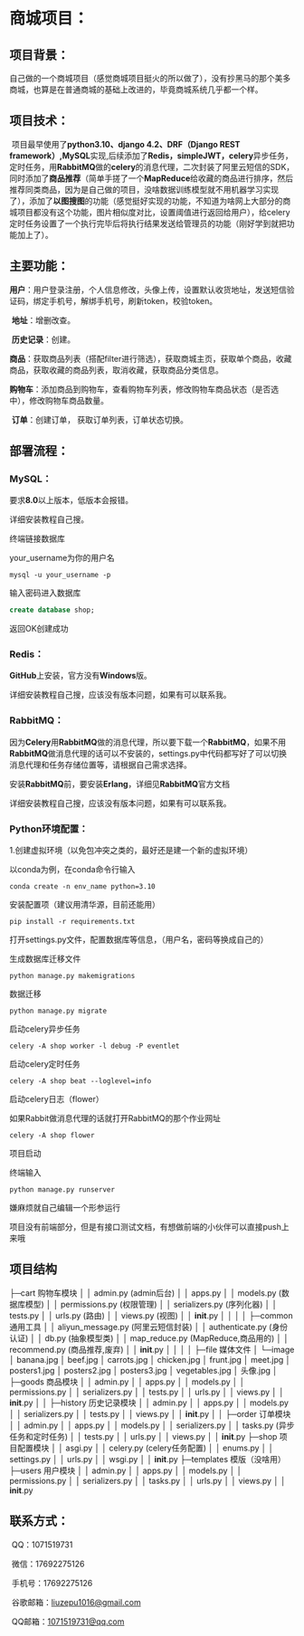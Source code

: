 # 商城项目：

## 项目背景：

​		自己做的一个商城项目（感觉商城项目挺火的所以做了），没有抄黑马的那个美多商城，也算是在普通商城的基础上改进的，毕竟商城系统几乎都一个样。

## 项目技术：

​		项目最早使用了**python3.10、django 4.2、DRF（Django REST framework）,MySQL**实现,后续添加了**Redis，simpleJWT，celery**异步任务，定时任务，用**RabbitMQ**做的**celery**的消息代理，二次封装了阿里云短信的SDK，同时添加了**商品推荐**（简单手搓了一个**MapReduce**给收藏的商品进行排序，然后推荐同类商品，因为是自己做的项目，没啥数据训练模型就不用机器学习实现了），添加了**以图搜图**的功能（感觉挺好实现的功能，不知道为啥网上大部分的商城项目都没有这个功能，图片相似度对比，设置阈值进行返回给用户），给celery定时任务设置了一个执行完毕后将执行结果发送给管理员的功能（刚好学到就把功能加上了）。

## 主要功能：

​	**用户**：用户登录注册，个人信息修改，头像上传，设置默认收货地址，发送短信验证码，绑定手机号，解绑手机号，刷新token，校验token。

​	**地址**：增删改查。

​	**历史记录**：创建。

​	**商品**：获取商品列表（搭配filter进行筛选），获取商城主页，获取单个商品，收藏商品，获取收藏的商品列表，取消收藏，获取商品分类信息。

​	**购物车**：添加商品到购物车，查看购物车列表，修改购物车商品状态（是否选中），修改购物车商品数量。

​	**订单**：创建订单， 获取订单列表，订单状态切换。

## 部署流程：

### MySQL：

要求**8.0**以上版本，低版本会报错。

详细安装教程自己搜。

终端链接数据库

your_username为你的用户名

```shell
mysql -u your_username -p
```

输入密码进入数据库

```sql
create database shop;
```

返回OK创建成功

### Redis：

**GitHub**上安装，官方没有**Windows**版。

详细安装教程自己搜，应该没有版本问题，如果有可以联系我。

### RabbitMQ：

因为**Celery**用**RabbitMQ**做的消息代理，所以要下载一个**RabbitMQ**，如果不用**RabbitMQ**做消息代理的话可以不安装的，settings.py中代码都写好了可以切换消息代理和任务存储位置等，请根据自己需求选择。

安装**RabbitMQ**前，要安装**Erlang**，详细见**RabbitMQ**官方文档

详细安装教程自己搜，应该没有版本问题，如果有可以联系我。

### Python环境配置：

1.创建虚拟环境（以免包冲突之类的，最好还是建一个新的虚拟环境）

以conda为例，在conda命令行输入

```shell
conda create -n env_name python=3.10
```

安装配置项（建议用清华源，目前还能用）

```shell
pip install -r requirements.txt
```

打开settings.py文件，配置数据库等信息，（用户名，密码等换成自己的）

生成数据库迁移文件

```shell
python manage.py makemigrations
```

数据迁移

```shell
python manage.py migrate
```

启动celery异步任务

```shell
celery -A shop worker -l debug -P eventlet
```

启动celery定时任务

```shell
celery -A shop beat --loglevel=info
```

启动celery日志（flower）

如果Rabbit做消息代理的话就打开RabbitMQ的那个作业网址

```shell
celery -A shop flower
```

项目启动

终端输入

```shell
python manage.py runserver
```

嫌麻烦就自己编辑一个形参运行



项目没有前端部分，但是有接口测试文档，有想做前端的小伙伴可以直接push上来哦



## 项目结构

├─cart			购物车模块
│  │  admin.py			(admin后台)
│  │  apps.py
│  │  models.py			(数据库模型)
│  │  permissions.py	(权限管理)
│  │  serializers.py		(序列化器)
│  │  tests.py
│  │  urls.py				(路由)
│  │  views.py			(视图)
│  │  __init__.py
│  │ 
│  │
├─common		通用工具
│  │  aliyun_message.py		(阿里云短信封装)
│  │  authenticate.py				(身份认证)
│  │  db.py							(抽象模型类)
│  │  map_reduce.py			(MapReduce,商品用的)
│  │  recommend.py				(商品推荐,废弃)
│  │  __init__.py
│  │
│  │
├─file				媒体文件
│  └─image
│          banana.jpg
│          beef.jpg
│          carrots.jpg
│          chicken.jpg
│          frunt.jpg
│          meet.jpg
│          posters1.jpg
│          posters2.jpg
│          posters3.jpg
│          vegetables.jpg
│          头像.jpg
│
├─goods			商品模块
│  │  admin.py
│  │  apps.py
│  │  models.py
│  │  permissions.py
│  │  serializers.py
│  │  tests.py
│  │  urls.py
│  │  views.py
│  │  __init__.py
│  │
├─history			历史记录模块
│  │  admin.py
│  │  apps.py
│  │  models.py
│  │  serializers.py
│  │  tests.py
│  │  views.py
│  │  __init__.py
│  │
├─order			订单模块
│  │  admin.py
│  │  apps.py
│  │  models.py
│  │  serializers.py
│  │  tasks.py			(异步任务和定时任务)
│  │  tests.py
│  │  urls.py
│  │  views.py
│  │  __init__.py
├─shop			项目配置模块
│  │  asgi.py
│  │  celery.py		(celery任务配置)
│  │  enums.py
│  │  settings.py
│  │  urls.py
│  │  wsgi.py
│  │  __init__.py
├─templates		模版（没啥用）
├─users				用户模块
│  │  admin.py
│  │  apps.py
│  │  models.py
│  │  permissions.py
│  │  serializers.py
│  │  tasks.py
│  │  urls.py
│  │  views.py
│  │  __init__.py



## 联系方式：

​	QQ：1071519731

​	微信：17692275126

​	手机号：17692275126

​	谷歌邮箱：liuzepu1016@gmail.com

​	QQ邮箱：1071519731@qq.com